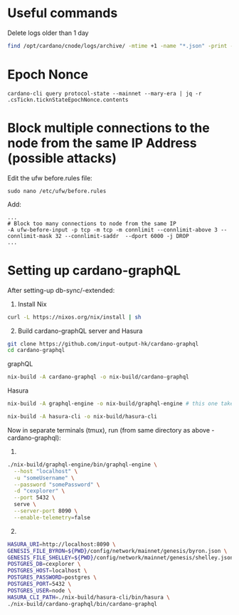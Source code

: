 # Useful commands

Delete logs older than 1 day
```bash
find /opt/cardano/cnode/logs/archive/ -mtime +1 -name "*.json" -print -exec /bin/rm {} \;
```

# Epoch Nonce
```
cardano-cli query protocol-state --mainnet --mary-era | jq -r .csTickn.ticknStateEpochNonce.contents
```

# Block multiple connections to the node from the same IP Address (possible attacks)
Edit the ufw before.rules file:
```
sudo nano /etc/ufw/before.rules
```
Add:
```
...
# Block too many connections to node from the same IP
-A ufw-before-input -p tcp -m tcp -m connlimit --connlimit-above 3 --connlimit-mask 32 --connlimit-saddr  --dport 6000 -j DROP
...
```
# Setting up cardano-graphQL

After setting-up db-sync/-extended:

1) Install Nix
```bash
curl -L https://nixos.org/nix/install | sh
```

2) Build cardano-graphQL server and Hasura
```bash
git clone https://github.com/input-output-hk/cardano-graphql
cd cardano-graphql
```

graphQL
```bash
nix-build -A cardano-graphql -o nix-build/cardano-graphql
```

Hasura
```bash
nix-build -A graphql-engine -o nix-build/graphql-engine # this one takes many hours

nix-build -A hasura-cli -o nix-build/hasura-cli
```

Now in separate terminals (tmux), run (from same directory as above - cardano-graphql):

1)
```bash
./nix-build/graphql-engine/bin/graphql-engine \
  --host "localhost" \
  -u "someUsername" \
  --password "somePassword" \
  -d "cexplorer" \
  --port 5432 \
  serve \
  --server-port 8090 \
  --enable-telemetry=false
```

2)
```bash
HASURA_URI=http://localhost:8090 \
GENESIS_FILE_BYRON=${PWD}/config/network/mainnet/genesis/byron.json \
GENESIS_FILE_SHELLEY=${PWD}/config/network/mainnet/genesis/shelley.json \
POSTGRES_DB=cexplorer \
POSTGRES_HOST=localhost \
POSTGRES_PASSWORD=postgres \
POSTGRES_PORT=5432 \
POSTGRES_USER=node \
HASURA_CLI_PATH=./nix-build/hasura-cli/bin/hasura \
./nix-build/cardano-graphql/bin/cardano-graphql
```
